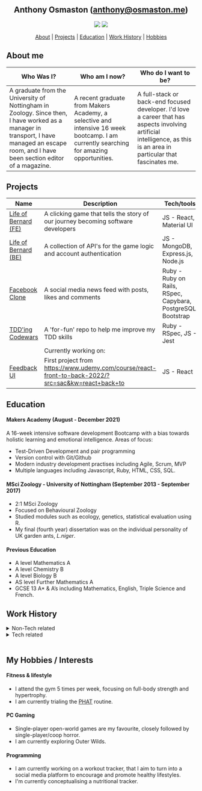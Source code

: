<div align="center">

## Anthony Osmaston (anthony@osmaston.me)
<p> 

[<img src="https://img.shields.io/badge/Linkedin-Anthony%20Osmaston-blue?social&logo=linkedin&labelColor=0077B5&color=ffffff"/>](https://www.linkedin.com/in/ajosmaston/)
[<img src="https://img.shields.io/badge/Codewars-AJOsmaston-black?social&logo=codewars&labelColor=black&color=red" />](https://www.codewars.com/users/AJOsmaston)

[About](#about) | [Projects](#projects) | [Education](#education) | [Work History](#experience) | [Hobbies](#hobbies)

</div>


## <a name="about">About me</a>
| Who Was I? | Who am I now? | Who do I want to be? |
| --- | --- | --- |
| A graduate from the University of Nottingham in Zoology. Since then, I have worked as a manager in transport, I have managed an escape room, and I have been section editor of a magazine. | A recent graduate from Makers Academy, a selective and intensive 16 week bootcamp. I am currently searching for amazing opportunities. | A full-stack or back-end focused developer. I'd love a career that has aspects involving artificial intelligence, as this is an area in particular that fascinates me. |


## <a name="projects">Projects</a>

| Name   | Description | Tech/tools | Hosted Link |
| --- | --- | --- | --- |
| [Life of Bernard (FE)](https://github.com/AJOsmaston/EP3-Gaming-FE)  | A clicking game that tells the story of our journey becoming software developers | JS - React, Material UI | https://life-of-bernard.herokuapp.com/ |
| [Life of Bernard (BE)](https://github.com/AJOsmaston/EP3-Gaming-BE) | A collection of API's for the game logic and account authentication | JS - MongoDB, Express.js, Node.js  | https://life-of-bernard.herokuapp.com/ |
| [Facebook Clone](https://github.com/AJOsmaston/Acebook-st-bals)| A social media news feed with posts, likes and comments | Ruby - Ruby on Rails, RSpec, Capybara, PostgreSQL, Bootstrap | https://acebook-st-bals.herokuapp.com/ |
| [TDD'ing Codewars](https://github.com/AJOsmaston/codewars)| A 'for-fun' repo to help me improve my TDD skills | Ruby - RSpec, JS - Jest | |
| | Currently working on: | | |
| [Feedback UI](https://github.com/AJOsmaston/feedback-ui)| First project from https://www.udemy.com/course/react-front-to-back-2022/?src=sac&kw=react+back+to  | JS - React  | |



## <a name="education">Education</a>

#### Makers Academy (August - December 2021)
A 16-week intensive software development Bootcamp with a bias towards holistic learning and emotional intelligence. Areas of focus:
* Test-Driven Development and pair programming
* Version control with Git/Github
* Modern industry development practises including Agile, Scrum, MVP
* Multiple languages including Javascript, Ruby, HTML, CSS, SQL.

#### MSci Zoology - University of Nottingham (September 2013 - September 2017)

- 2:1 MSci Zoology
- Focused on Behavioural Zoology
- Studied modules such as ecology, genetics, statistical evaluation using R.
- My final (fourth year) dissertation was on the individual personality of UK garden ants, _L.niger_.

#### Previous Education

- A level Mathematics A
- A level Chemistry B
- A level Biology B
- AS level Further Mathematics A
- GCSE 13 A* & A’s including Mathematics, English, Triple Science and French.

## <a name="experience">Work History</a>

<details>
<summary>Non-Tech related</summary>

<h2>Dispatch Manager</h2>
<h3>WeGo Couriers - Nottingham (September 2019 to August 2021)</h3> 
<ul><li>At WEGO couriers, I managed a team of dispatchers to ensure the smooth running of the day to day operations of WEGO Couriers, an environmentally conscious courier company.</li>
<li>Completed company-wide profit vs. loss analysis to inform the CEO where to invest and where to focus improvements.</li>
<li>Spent brief period as a Hiring Manager, hiring additional dispatchers and couriers. As a Hiring Manager, I successfully scouted, interviewed and placed over 5 staff who still work there to this day.</li></ul>
<h2>Planning Manager</h2>
<h3>Park Logistics - Nottingham (July 2018 to August 2019)</h3>
<ul><li>At Park Logistics, I managed a small team of planners, organising the day to day activities of 12 vans and 24 furniture fitters, covering all areas of England, Scotland and Wales.</li>
<li>I ensured the smooth running of the business, working to strict KPI’s for weight (1240kg), revenue per van (£500), planned hours (10h/
day) and miles (200mi/day).</li>
<li> We would use systems such as Excel, Autoroute, Outlook and an online
database called Azuralogin.</li></ul>
<h2>Event Manager</h2>
<h3>Logiclock Escape Rooms - Nottingham (October 2016 to August 2019)</h3>
<ul><li>At Logiclock, I managed and maintained staff by recruiting, orienting, and training employees to the highest standards. I was directly involved in all points of the selection process, from analysing CVs to selecting candidates, interviewing and further orienting and training new starters.</li>
<li>I was also in charge of completing legal policies, such as writing and maintaining their on-site risk assessments, IT policies and GDPR policies.</li>
</details>
<details>
  <summary>Tech related</summary>
  <h2>Your company (hopefully) 😉</h2>
</details>

<br>

## <a name="hobbies">My Hobbies / Interests</a>

#### Fitness & lifestyle 
* I attend the gym 5 times per week, focusing on full-body strength
and hypertrophy. 
* I am currently trialing the [PHAT](https://advancedbodymetrics.com/workout-routines/the-phat-workout-build-mass-strength/) routine.

#### PC Gaming
* Single-player open-world games are my favourite, closely followed by single-player/coop horror.
* I am currently exploring Outer Wilds.

#### Programming
* I am currently working on a workout tracker, that I aim to turn into a social media platform to encourage and promote healthy lifestyles.
* I'm currently conceptualising a nutritional tracker.


<!-- 
## Skills

Consider skills relevent to software development. Then consider your best skills. Pick 2-4 skills and write a short descriptive paragraph for each one. You should demonstrate how capable you are at this skill with examples.
(Using a STAR example Paragraph) Consider the questions below.

-STAR
-What was the situation/task? (ST)

-How was the skill used?

-What did you do? (action)

-What was the result?


#### This Skill

- Experience
- Achievements
- Evidence (STAR)

#### Another Skill

Descriptive paragraph of how capable you are at this skill and, if relevant, how it has developed (again use STAR for this)

- I achieved A during my work at B (job, or otherwise)
- I contributed to the growth of X while doing Y (job, or otherwise)
- I built this, made this, broke this, fixed this, etc.
- A link to some on-line evidence (blogs, videos, articles, etc.)

 -->
